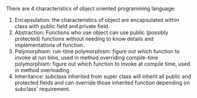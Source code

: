 There are 4 characteristics of object oriented programming language:
1. Encapsulation: the characteristics of object are encapsulated within class with public field and private field.
2. Abstraction: Functions who use object can use public (possibly protected) functions without needing to know details and implementations of function.
3. Polymorphism: run-time polymorphism: figure out which function to invoke at run time, used in method overriding
                 compile-time polymorphism: figure out which function to invoke at compile time, used in method overloading
4. Inheritance: subclass inherited from super class will inherit all public and protected fields and can override those inherited function depending on subclass' requirement.
